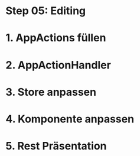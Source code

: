 # Step 05: Editing
# 1. AppActions füllen
# 2. AppActionHandler
# 3. Store anpassen
# 4. Komponente anpassen
# 5. Rest Präsentation